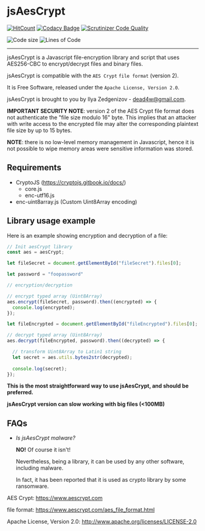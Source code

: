 # jsAesCrypt

[![HitCount](http://hits.dwyl.com/dead4w/jsaescrypt.svg)](http://hits.dwyl.com/dead4w/jsaescrypt/)
[![Codacy Badge](https://app.codacy.com/project/badge/Grade/22824d9dd7ae46ceb865bc2a5cded250)](https://www.codacy.com/gh/Dead4W/jsAesCrypt/dashboard?utm_source=github.com&amp;utm_medium=referral&amp;utm_content=Dead4W/jsAesCrypt&amp;utm_campaign=Badge_Grade)
[![Scrutinizer Code Quality](https://scrutinizer-ci.com/g/Dead4W/jsAesCrypt/badges/quality-score.png?b=main&r=1)](https://scrutinizer-ci.com/g/Dead4W/jsAesCrypt/?branch=main)

![Code size](https://img.shields.io/github/languages/code-size/dead4w/jsaescrypt.svg)
![Lines of Code](https://tokei.rs/b1/github/dead4w/jsaescrypt?category=code)

------------------------
jsAesCrypt is a Javascript file-encryption library and script that uses AES256-CBC to encrypt/decrypt files and binary files.

jsAesCrypt is compatible with the `AES Crypt` `file format` (version 2).

It is Free Software, released under the `Apache License, Version 2.0`.

jsAesCrypt is brought to you by Ilya Zedgenizov - dead4w@gmail.com.
 
**IMPORTANT SECURITY NOTE**: version 2 of the AES Crypt file format does not authenticate the "file size modulo 16" byte. This implies that an attacker  
with write access to the encrypted file may alter the corresponding plaintext file size by up to 15 bytes.

**NOTE**: there is no low-level memory management in Javascript, hence it is not possible to wipe memory areas were sensitive information was stored.

Requirements
------------------------

 - CryptoJS (https://cryptojs.gitbook.io/docs/)
    - core.js
    - enc-utf16.js
 - enc-uint8array.js (Custom Uint8Array encoding)

Library usage example
------------------------
Here is an example showing encryption and decryption of a file:

```javascript
// Init aesCrypt library
const aes = aesCrypt;

let fileSecret = document.getElementById("fileSecret").files[0];

let password = "foopassword"

// encryption/decryption

// encrypt typed array (Uint8Array)
aes.encrypt(fileSecret, password).then((encrypted) => {
  console.log(encrypted);
});

let fileEncrypted = document.getElementById("fileEncrypted").files[0];

// decrypt typed array (Uint8Array)
aes.decrypt(fileEncrypted, password).then((decrypted) => {

  // transform Uint8Array to Latin1 string
  let secret = aes.utils.bytes2str(decrypted);
  
  console.log(secret);
});
```

**This is the most straightforward way to use jsAesCrypt, and should be preferred.**

**jsAesCrypt version can slow working with big files (<100MB)**

FAQs
------------------------
- *Is jsAesCrypt malware?*

  **NO!** Of course it isn't!

  Nevertheless, being a library, it can be used by any other software, including malware.
  
  In fact, it has been reported that it is used as crypto library by some ransomware.

AES Crypt: https://www.aescrypt.com

file format: https://www.aescrypt.com/aes_file_format.html

Apache License, Version 2.0: http://www.apache.org/licenses/LICENSE-2.0
